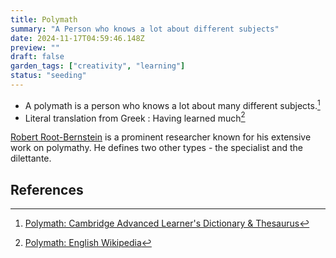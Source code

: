 ```yaml
---
title: Polymath
summary: "A Person who knows a lot about different subjects"
date: 2024-11-17T04:59:46.148Z
preview: ""
draft: false
garden_tags: ["creativity", "learning"]
status: "seeding"
---
```

- A polymath is a person who knows a lot about many different subjects.[^1]
- Literal translation from Greek : Having learned much[^2]

[Robert Root-Bernstein](https://en.wikipedia.org/wiki/Robert_Root-Bernstein) is a prominent researcher known for his extensive work on polymathy.  He defines two other types - the specialist and the dilettante. 

## References 
[^1]: [Polymath: Cambridge Advanced Learner's Dictionary & Thesaurus](https://dictionary.cambridge.org/dictionary/english/polymath)
[^2]: [Polymath: English Wikipedia](https://en.wikipedia.org/wiki/Polymath)